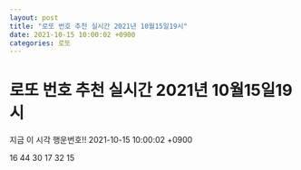```yaml
---
layout: post
title: "로또 번호 추천 실시간 2021년 10월15일19시"
date: 2021-10-15 10:00:02 +0900
categories: 로또
---
```


# 로또 번호 추천 실시간 2021년 10월15일19시

지금 이 시각 행운번호!! 2021-10-15 10:00:02 +0900

 16  44  30  17  32  15 

